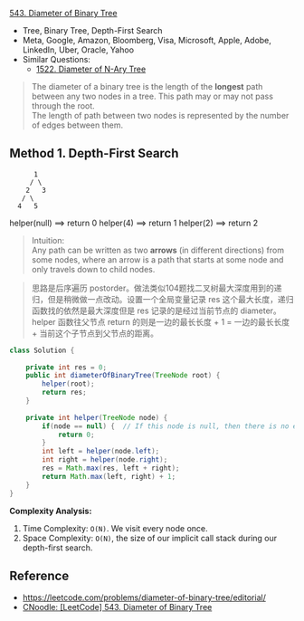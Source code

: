 [543. Diameter of Binary Tree](https://leetcode.com/problems/diameter-of-binary-tree/)

* Tree, Binary Tree, Depth-First Search
* Meta, Google, Amazon, Bloomberg, Visa, Microsoft, Apple, Adobe, LinkedIn, Uber, Oracle, Yahoo
* Similar Questions:
    * [1522. Diameter of N-Ary Tree](https://leetcode.com/problems/diameter-of-n-ary-tree/)
    

> The diameter of a binary tree is the length of the **longest** path between any two nodes in a tree. This path may or may not pass through the root.      
> The length of path between two nodes is represented by the number of edges between them.

## Method 1. Depth-First Search

          1
         / \
        2   3
       / \     
      4   5  

helper(null) ==> return 0
helper(4)    ==> return 1
helper(2)    ==> return 2

> Intuition:        
> Any path can be written as two **arrows** (in different directions) from some nodes, where an arrow is a path that starts at some node and only travels down to child nodes.

> 思路是后序遍历 postorder。做法类似104题找二叉树最大深度用到的递归，但是稍微做一点改动。设置一个全局变量记录 res 这个最大长度，递归函数找的依然是最大深度但是 res 记录的是经过当前节点的 diameter。helper 函数往父节点 return 的则是一边的最长长度 + 1 = 一边的最长长度 + 当前这个子节点到父节点的距离。

```java 
class Solution {
    
    private int res = 0;
    public int diameterOfBinaryTree(TreeNode root) {
        helper(root);
        return res;
    }
    
    private int helper(TreeNode node) {
        if(node == null) {  // If this node is null, then there is no edge between node and its parent
            return 0;
        }
        int left = helper(node.left);
        int right = helper(node.right);
        res = Math.max(res, left + right);
        return Math.max(left, right) + 1;
    }
}
```
**Complexity Analysis:**
1. Time Complexity: `O(N)`. We visit every node once.
2. Space Complexity: `O(N)`, the size of our implicit call stack during our depth-first search.


## Reference
* https://leetcode.com/problems/diameter-of-binary-tree/editorial/
* [CNoodle: [LeetCode] 543. Diameter of Binary Tree](https://www.cnblogs.com/cnoodle/p/12515089.html)